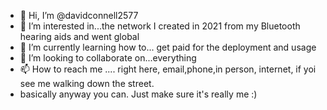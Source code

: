 - 👋 Hi, I’m @davidconnell2577
- 👀 I’m interested in...the network I created in 2021 from my Bluetooth hearing aids and went global 
- 🌱 I’m currently learning how to... get paid for the  deployment and usage
- 💞️ I’m looking to collaborate on...everything 
- 📫 How to reach me .... right here, email,phone,in person, internet, if yoi see me walking down the street.
- basically anyway you can. Just make sure it's really me :)

<!---
davidconnell2577/davidconnell2577 is a ✨ special ✨ repository because its `README.md` (this file) appears on your GitHub profile.
You can click the Preview link to take a look at your changes.
--->
